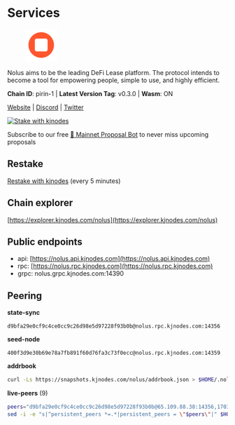 # Services

<figure><img src="https://raw.githubusercontent.com/kj89/cosmos-images/main/logos/nolus.png" alt=""><figcaption></figcaption></figure>

Nolus aims to be the leading DeFi Lease platform. The protocol  intends to become a tool for empowering people, simple to use, and highly efficient.

**Chain ID**: pirin-1 | **Latest Version Tag**: v0.3.0 | **Wasm**: ON

[Website](https://www.nolus.io) | [Discord](https://discord.gg/nolus-protocol) | [Twitter](https://twitter.com/NolusProtocol)

[![Stake with kjnodes](https://i.ibb.co/cr44Q8j/button-stake-with-kjnodes.png)](https://restake.app/nolus/nolusvaloper126szq5tqtwrmd4guk4wxejxry4c55507d0vh3g)

Subscribe to our free [🤖 Mainnet Proposal Bot](https://t.me/kjnodes_proposal_bot) to never miss upcoming proposals

## Restake

[Restake with kjnodes](https://restake.app/nolus/nolusvaloper126szq5tqtwrmd4guk4wxejxry4c55507d0vh3g) (every 5 minutes)
## Chain explorer
[https://explorer.kjnodes.com/nolus](https://explorer.kjnodes.com/nolus)

## Public endpoints

* api: [https://nolus.api.kjnodes.com](https://nolus.api.kjnodes.com)
* rpc: [https://nolus.rpc.kjnodes.com](https://nolus.rpc.kjnodes.com)
* grpc: nolus.grpc.kjnodes.com:14390

## Peering

**state-sync**

```text
d9bfa29e0cf9c4ce0cc9c26d98e5d97228f93b0b@nolus.rpc.kjnodes.com:14356
```

**seed-node**

```text
400f3d9e30b69e78a7fb891f60d76fa3c73f0ecc@nolus.rpc.kjnodes.com:14359
```

**addrbook**
```bash
curl -Ls https://snapshots.kjnodes.com/nolus/addrbook.json > $HOME/.nolus/config/addrbook.json
```

**live-peers** (9)
```bash
peers="d9bfa29e0cf9c4ce0cc9c26d98e5d97228f93b0b@65.109.88.38:14356,1703508b2ac11b81378b66fdbdfbc58f84eef2d4@51.89.7.235:26661,488c9ee36fc5ee54e662895dfed5e5df9a5ff2d5@136.243.39.118:26656,b22fcc033291f44aec43d8fc464dbd5bee5394b8@185.162.250.199:26656,21b6e67a9048037f2a6829912c97dd45b99b3900@65.108.105.134:3000,471518432477e31ea348af246c0b54095d41352c@169.155.46.141:26656,6cceba286b498d4a1931f85e35ea0fa433373057@169.155.170.20:26656,a2b949be71ef0c28f09a41e08f7b868a178622b9@135.125.5.29:55666,7f56b6dc16831d5b417bc7a3106b5529a9aceda8@162.19.95.239:19756"
sed -i -e "s|^persistent_peers *=.*|persistent_peers = \"$peers\"|" $HOME/.nolus/config/config.toml
```
